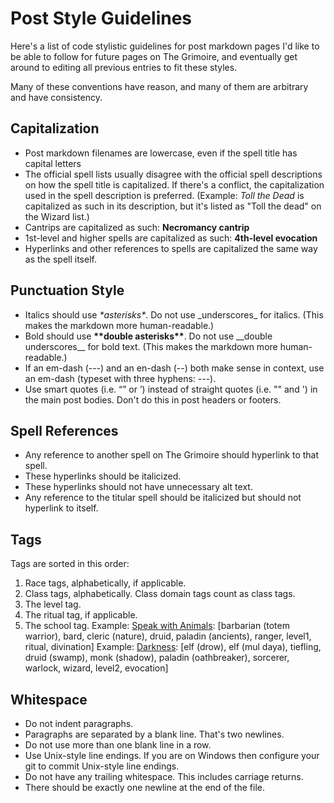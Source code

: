 # Post Style Guidelines

Here's a list of code stylistic guidelines for post markdown pages I'd like to be able to follow for future pages on The Grimoire, and eventually get around to editing all previous entries to fit these styles.

Many of these conventions have reason, and many of them are arbitrary and have consistency.

## Capitalization

- Post markdown filenames are lowercase, even if the spell title has capital letters
- The official spell lists usually disagree with the official spell descriptions on how the spell title is capitalized. If there's a conflict, the capitalization used in the spell description is preferred. (Example: *Toll the Dead* is capitalized as such in its description, but it's listed as "Toll the dead" on the Wizard list.)
- Cantrips are capitalized as such: **Necromancy cantrip**
- 1st-level and higher spells are capitalized as such: **4th-level evocation**
- Hyperlinks and other references to spells are capitalized the same way as the spell itself.

## Punctuation Style

- Italics should use *\*asterisks\**. Do not use \_underscores\_ for italics. (This makes the markdown more human-readable.)
- Bold should use **\*\*double asterisks\*\***. Do not use \_\_double underscores\_\_ for bold text. (This makes the markdown more human-readable.)
- If an em-dash (---) and an en-dash (--) both make sense in context, use an em-dash (typeset with three hyphens: \-\-\-).
- Use smart quotes (i.e. “” or ’) instead of straight quotes (i.e. "" and ') in the main post bodies. Don't do this in post headers or footers.

## Spell References

- Any reference to another spell on The Grimoire should hyperlink to that spell.
- These hyperlinks should be italicized.
- These hyperlinks should not have unnecessary alt text.
- Any reference to the titular spell should be italicized but should not hyperlink to itself.

## Tags

Tags are sorted in this order:
1. Race tags, alphabetically, if applicable.
2. Class tags, alphabetically. Class domain tags count as class tags.
3. The level tag.
4. The ritual tag, if applicable.
5. The school tag.
Example: [Speak with Animals](https://thebombzen.com/grimoire/spells/speak-with-animals): \[barbarian (totem warrior), bard, cleric (nature), druid, paladin (ancients), ranger, level1, ritual, divination\]
Example: [Darkness](https://thebombzen.com/grimoire/spells/darkness): \[elf (drow), elf (mul daya), tiefling, druid (swamp), monk (shadow), paladin (oathbreaker), sorcerer, warlock, wizard, level2, evocation\]

## Whitespace

- Do not indent paragraphs.
- Paragraphs are separated by a blank line. That's two newlines.
- Do not use more than one blank line in a row.
- Use Unix-style line endings. If you are on Windows then configure your git to commit Unix-style line endings.
- Do not have any trailing whitespace. This includes carriage returns.
- There should be exactly one newline at the end of the file.
